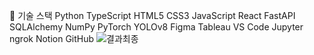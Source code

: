 <!-- README.md1 -->
🧠 기술 스택
Python TypeScript HTML5 CSS3 JavaScript React FastAPI SQLAlchemy NumPy PyTorch YOLOv8 Figma Tableau VS Code Jupyter ngrok Notion GitHub
![결과최종](https://github.com/user-attachments/assets/4574edfe-6fa6-49e8-90df-866d0949d565)
